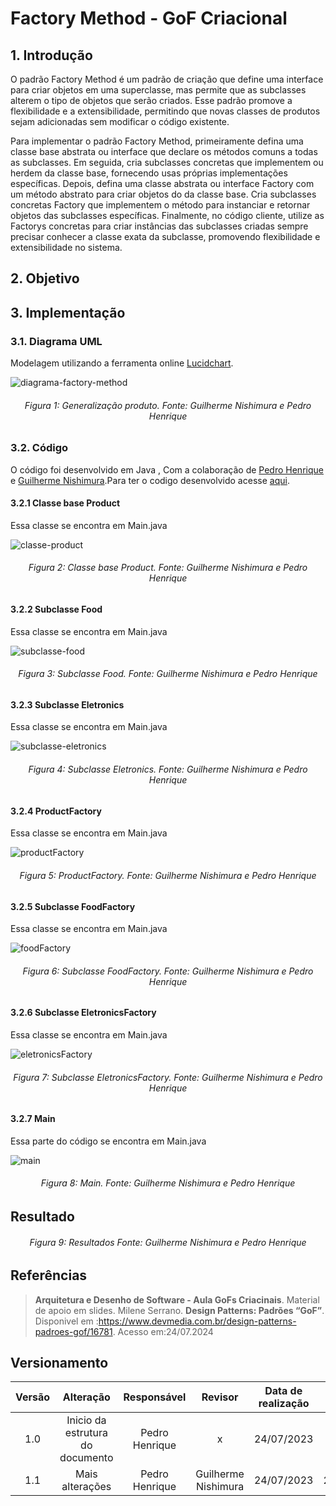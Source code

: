 # Factory Method - GoF Criacional

## 1. Introdução

O padrão Factory Method é um padrão de criação que define uma interface para criar objetos em uma superclasse, mas permite que as subclasses alterem o tipo de objetos que serão criados. Esse padrão promove a flexibilidade e a extensibilidade, permitindo que novas classes de produtos sejam adicionadas sem modificar o código existente.

Para implementar o padrão Factory Method, primeiramente defina uma classe base abstrata ou interface que declare os métodos comuns a todas as subclasses. Em seguida, cria subclasses concretas que implementem ou herdem da classe base, fornecendo usas próprias implementações específicas. Depois, defina uma classe abstrata ou interface Factory com um método abstrato para criar objetos do da classe base. Cria subclasses concretas Factory que implementem o método para instanciar e retornar objetos das subclasses específicas. Finalmente, no código cliente, utilize as Factorys concretas para criar instâncias das subclasses criadas sempre precisar conhecer a classe exata da subclasse, promovendo flexibilidade e extensibilidade no sistema.

## 2. Objetivo



## 3. Implementação
### 3.1. Diagrama UML
Modelagem utilizando a ferramenta online [Lucidchart](https://www.lucidchart.com/pages/).

![diagrama-factory-method](https://github.com/user-attachments/assets/fbab7b72-97ad-4846-b966-e7b25e6ff6b2)

<h6 align = "center">Figura 1: Generalização produto. Fonte: Guilherme Nishimura e Pedro Henrique</h6>

### 3.2. Código
O código foi desenvolvido em  Java , Com a colaboração de [Pedro Henrique ](https://github.com/pehenobra2) e [Guilherme Nishimura](https://github.com/Guilherme-nishi).Para ter o codigo desenvolvido acesse [ aqui](https://github.com/UnBArqDsw2024-1/2024.1_G7_My_Market/tree/Guilherme_Pedro/Entrega03/docs/PadroesDeProjeto/src).

#### 3.2.1 Classe base Product
Essa classe se encontra em Main.java

![classe-product](https://github.com/user-attachments/assets/a192c3eb-5006-4c03-806d-aad0fe9739f4)

<h6 align = "center">Figura 2: Classe base Product. Fonte: Guilherme Nishimura e Pedro Henrique</h6>

#### 3.2.2 Subclasse Food
Essa classe se encontra em Main.java

![subclasse-food](https://github.com/user-attachments/assets/0d8597a4-221c-4c53-9b6f-54bbdea2aab8)

<h6 align = "center">Figura 3: Subclasse Food. Fonte: Guilherme Nishimura e Pedro Henrique</h6>

#### 3.2.3 Subclasse Eletronics
Essa classe se encontra em Main.java

![subclasse-eletronics](https://github.com/user-attachments/assets/76208872-80fc-4865-8170-ccadb81e7fa9)

<h6 align = "center">Figura 4: Subclasse Eletronics. Fonte: Guilherme Nishimura e Pedro Henrique</h6>

#### 3.2.4 ProductFactory
Essa classe se encontra em Main.java

![productFactory](https://github.com/user-attachments/assets/860008e8-d3c2-453e-afba-5611b913dd37)

<h6 align = "center">Figura 5: ProductFactory. Fonte: Guilherme Nishimura e Pedro Henrique</h6>

#### 3.2.5 Subclasse FoodFactory
Essa classe se encontra em Main.java

![foodFactory](https://github.com/user-attachments/assets/bdbc3a76-158d-4b7f-8c2e-e7012c202682)

<h6 align = "center">Figura 6: Subclasse FoodFactory. Fonte: Guilherme Nishimura e Pedro Henrique</h6>

#### 3.2.6 Subclasse EletronicsFactory
Essa classe se encontra em Main.java

![eletronicsFactory](https://github.com/user-attachments/assets/1b53b05f-8f6c-4be4-a950-74ebec93759b)

<h6 align = "center">Figura 7: Subclasse EletronicsFactory. Fonte: Guilherme Nishimura e Pedro Henrique</h6>

#### 3.2.7 Main
Essa parte do código se encontra em Main.java

![main](https://github.com/user-attachments/assets/ad80ee3a-05f5-49c2-80b5-b07cd33f1c71)

<h6 align = "center">Figura 8: Main. Fonte: Guilherme Nishimura e Pedro Henrique</h6>

## Resultado

<h6 align = "center">Figura 9: Resultados Fonte: Guilherme Nishimura e Pedro Henrique</h6>


## Referências

> **Arquitetura e Desenho de Software - Aula GoFs Criacinais**. Material de apoio em slides. Milene Serrano.
> **Design Patterns: Padrões “GoF”**. Disponivel em :https://www.devmedia.com.br/design-patterns-padroes-gof/16781. Acesso em:24/07.2024
## Versionamento

| Versão | Alteração |  Responsável  | Revisor | Data de realização | Data de revisão |
| :------: | :---: | :-----: | :----: | :----: | :-----: |
| 1.0    | Inicio da estrutura do documento | Pedro Henrique |x | 24/07/2023| x|
| 1.1   | Mais alterações | Pedro Henrique | Guilherme Nishimura  | 24/07/2023| 24/07/2023|


